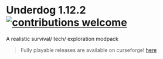# Underdog 1.12.2 [![contributions welcome](https://img.shields.io/badge/contributions-welcome-brightgreen.svg?style=flat)](https://github.com/juraj-hrivnak/Underdog/issues)
A realistic survival/  tech/ exploration modpack

> Fully playable releases are available on curseforge!
> [here](https://www.curseforge.com/minecraft/modpacks/underdog)
